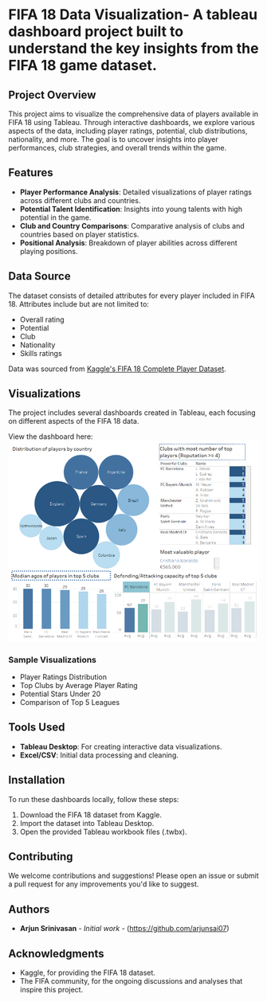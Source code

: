 # FIFA 18 Data Visualization- A tableau dashboard project built to understand the key insights from the FIFA 18 game dataset.

## Project Overview

This project aims to visualize the comprehensive data of players available in FIFA 18 using Tableau. Through interactive dashboards, we explore various aspects of the data, including player ratings, potential, club distributions, nationality, and more. The goal is to uncover insights into player performances, club strategies, and overall trends within the game.

## Features

- **Player Performance Analysis**: Detailed visualizations of player ratings across different clubs and countries.
- **Potential Talent Identification**: Insights into young talents with high potential in the game.
- **Club and Country Comparisons**: Comparative analysis of clubs and countries based on player statistics.
- **Positional Analysis**: Breakdown of player abilities across different playing positions.

## Data Source

The dataset consists of detailed attributes for every player included in FIFA 18. Attributes include but are not limited to:

- Overall rating
- Potential
- Club
- Nationality
- Skills ratings

Data was sourced from [Kaggle's FIFA 18 Complete Player Dataset](https://www.kaggle.com/thec03u5/fifa-18-demo-player-dataset).

## Visualizations

The project includes several dashboards created in Tableau, each focusing on different aspects of the FIFA 18 data. 

View the dashboard here:
![FIFA 18 Dataset Dashboard](https://github.com/arjunsai07/Tableau--FIFA-18-Game-analysis/blob/main/Dashboard-FIFA%2018.png?raw=true)

### Sample Visualizations

- Player Ratings Distribution
- Top Clubs by Average Player Rating
- Potential Stars Under 20
- Comparison of Top 5 Leagues

## Tools Used

- **Tableau Desktop**: For creating interactive data visualizations.
- **Excel/CSV**: Initial data processing and cleaning.

## Installation

To run these dashboards locally, follow these steps:

1. Download the FIFA 18 dataset from Kaggle.
2. Import the dataset into Tableau Desktop.
3. Open the provided Tableau workbook files (.twbx).

## Contributing

We welcome contributions and suggestions! Please open an issue or submit a pull request for any improvements you'd like to suggest.

## Authors

- **Arjun Srinivasan** - *Initial work* - (https://github.com/arjunsai07)

## Acknowledgments

- Kaggle, for providing the FIFA 18 dataset.
- The FIFA community, for the ongoing discussions and analyses that inspire this project.



